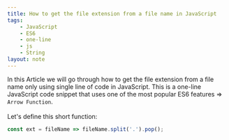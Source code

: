 ```yaml
---
title: How to get the file extension from a file name in JavaScript
tags:
    - JavaScript
    - ES6
    - one-line
    - js
    - String
layout: note
---
```




In this Article we will go through how to get the file extension from a file name only using single line of code in JavaScript.
This is a one-line JavaScript code snippet that uses one of the most popular ES6 features => `Arrow Function`.
<br/>
<br/>
Let's define this short function:

```js {.wrap}
const ext = fileName => fileName.split('.').pop();
```